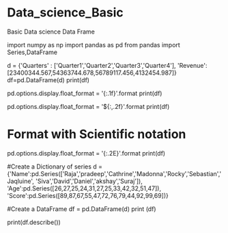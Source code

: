 # Data_science_Basic
Basic Data science
Data Frame 

import numpy as np
import pandas as pd
from pandas import Series,DataFrame

d = {'Quarters' : ['Quarter1','Quarter2','Quarter3','Quarter4'],
     'Revenue':[23400344.567,54363744.678,56789117.456,4132454.987]}
df=pd.DataFrame(d)
print(df)

pd.options.display.float_format = '{:.1f}'.format
print(df)

pd.options.display.float_format = '${:,.2f}'.format
print(df)

# Format with Scientific notation
pd.options.display.float_format = '{:.2E}'.format
print(df)

#Create a Dictionary of series
d = {'Name':pd.Series(['Raja','pradeep','Cathrine','Madonna','Rocky','Sebastian','Jaqluine',
   'Siva','David','Daniel','akshay','Suraj']),
   'Age':pd.Series([26,27,25,24,31,27,25,33,42,32,51,47]),
   'Score':pd.Series([89,87,67,55,47,72,76,79,44,92,99,69])}
 
#Create a DataFrame
df = pd.DataFrame(d)
print (df)

print(df.describe())
